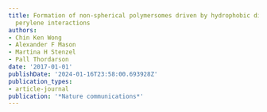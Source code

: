 ```yaml
---
title: Formation of non-spherical polymersomes driven by hydrophobic directional aromatic
  perylene interactions
authors:
- Chin Ken Wong
- Alexander F Mason
- Martina H Stenzel
- Pall Thordarson
date: '2017-01-01'
publishDate: '2024-01-16T23:58:00.693928Z'
publication_types:
- article-journal
publication: '*Nature communications*'
---
```

